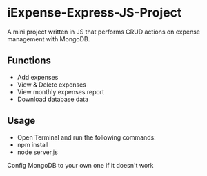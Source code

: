 # iExpense-Express-JS-Project

A mini project written in JS that performs CRUD actions on expense management with MongoDB.

## Functions
- Add expenses
- View & Delete expenses
- View monthly expenses report
- Download database data 

## Usage
- Open Terminal and run the following commands: 
- npm install
- node server.js

Config MongoDB to your own one if it doesn't work
